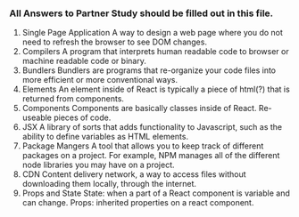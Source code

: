### All Answers to Partner Study should be filled out in this file.

1. Single Page Application
    A way to design a web page where you do not need to refresh the browser to see DOM changes.
2. Compilers
    A program that interprets human readable code to browser or machine readable code or binary.
3. Bundlers
    Bundlers are programs that re-organize your code files into more efficient or more conventional ways.
4. Elements
    An element inside of React is typically a piece of html(?) that is returned from components.
5. Components
    Components are basically classes inside of React. Re-useable pieces of code.
6. JSX
    A library of sorts that adds functionality to Javascript, such as the ability to define variables as HTML elements.
7. Package Mangers
    A tool that allows you to keep track of different packages on a project. For example, NPM manages all of the different node libraries you may have on a project.
8. CDN
    Content delivery network, a way to access files without downloading them locally, through the internet.
9. Props and State
    State: when a part of a React component is variable and can change.
    Props: inherited properties on a react component.